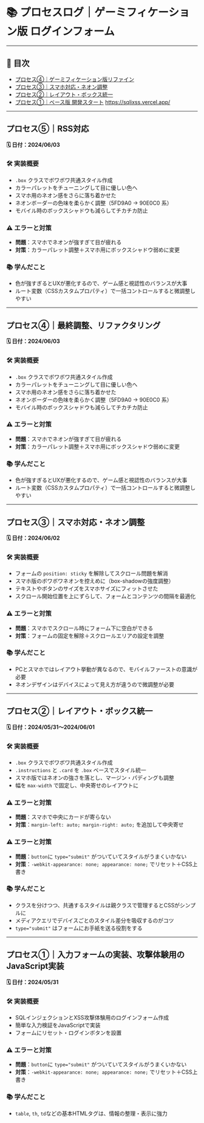 
# 📚 プロセスログ｜ゲーミフィケーション版 ログインフォーム

---

## 📑 目次

- [プロセス④｜ゲーミフィケーション版リファイン](#プロセス④ゲーミフィケーション版リファイン)
- [プロセス③｜スマホ対応・ネオン調整](#プロセス③スマホ対応ネオン調整)
- [プロセス②｜レイアウト・ボックス統一](#プロセス②レイアウトボックス統一)
- [プロセス①｜ベース版 開発スタート](#プロセス①ベース版-開発スタート)
https://sqlixss.vercel.app/

---
## プロセス⑤｜RSS対応
**🗓️ 日付：2024/06/03**

### 🛠️ 実装概要
- `.box` クラスでボワボワ共通スタイル作成
- カラーパレットをチューニングして目に優しい色へ
- スマホ用のネオン感をさらに落ち着かせた
- ネオンボーダーの色味を柔らかく調整（5FD9A0 → 90E0C0 系）
- モバイル時のボックスシャドウも減らしてチカチカ防止

### ⚠️ エラーと対策
- **問題**：スマホでネオンが強すぎて目が疲れる
- **対策**：カラーパレット調整＋スマホ用にボックスシャドウ弱めに変更

### 📚 学んだこと
- 色が強すぎるとUXが悪化するので、ゲーム感と視認性のバランスが大事
- ルート変数（CSSカスタムプロパティ）で一括コントロールすると微調整しやすい

---
## プロセス④｜最終調整、リファクタリング
**🗓️ 日付：2024/06/03**

### 🛠️ 実装概要
- `.box` クラスでボワボワ共通スタイル作成
- カラーパレットをチューニングして目に優しい色へ
- スマホ用のネオン感をさらに落ち着かせた
- ネオンボーダーの色味を柔らかく調整（5FD9A0 → 90E0C0 系）
- モバイル時のボックスシャドウも減らしてチカチカ防止

### ⚠️ エラーと対策
- **問題**：スマホでネオンが強すぎて目が疲れる
- **対策**：カラーパレット調整＋スマホ用にボックスシャドウ弱めに変更

### 📚 学んだこと
- 色が強すぎるとUXが悪化するので、ゲーム感と視認性のバランスが大事
- ルート変数（CSSカスタムプロパティ）で一括コントロールすると微調整しやすい

---

## プロセス③｜スマホ対応・ネオン調整
**🗓️ 日付：2024/06/02**

### 🛠️ 実装概要
- フォームの `position: sticky` を解除してスクロール問題を解消
- スマホ版のボワボワネオンを控えめに（box-shadowの強度調整）
- テキストやボタンのサイズをスマホサイズにフィットさせた
- スクロール開始位置を上にずらして、フォームとコンテンツの間隔を最適化

### ⚠️ エラーと対策
- **問題**：スマホでスクロール時にフォーム下に空白ができる
- **対策**：フォームの固定を解除＋スクロールエリアの設定を調整

### 📚 学んだこと
- PCとスマホではレイアウト挙動が異なるので、モバイルファーストの意識が必要
- ネオンデザインはデバイスによって見え方が違うので微調整が必要

---

## プロセス②｜レイアウト・ボックス統一
**🗓️ 日付：2024/05/31〜2024/06/01**

### 🛠️ 実装概要
- `.box` クラスでボワボワ共通スタイル作成
- `.instructions` と `.card` を `.box` ベースでスタイル統一
- スマホ版ではネオンの強さを落とし、マージン・パディングも調整
- 幅を `max-width` で固定し、中央寄せのレイアウトに

### ⚠️ エラーと対策
- **問題**：スマホで中央にカードが寄らない
- **対策**：`margin-left: auto; margin-right: auto;` を追加して中央寄せ
### ⚠️ エラーと対策
- **問題**：`button`に `type="submit"` がついていてスタイルがうまくいかない
- **対策**：`-webkit-appearance: none; appearance: none;` でリセット＋CSS上書き


### 📚 学んだこと
- クラスを分けつつ、共通するスタイルは親クラスで管理するとCSSがシンプルに
- メディアクエリでデバイスごとのスタイル差分を吸収するのがコツ
- `type="submit"` はフォームにお手紙を送る役割をする
---

## プロセス①｜入力フォームの実装、攻撃体験用のJavaScript実装
**🗓️ 日付：2024/05/31**

### 🛠️ 実装概要
- SQLインジェクションとXSS攻撃体験用のログインフォーム作成
- 簡単な入力検証をJavaScriptで実装
- フォームにリセット・ログインボタンを設置

### ⚠️ エラーと対策
- **問題**：`button`に `type="submit"` がついていてスタイルがうまくいかない
- **対策**：`-webkit-appearance: none; appearance: none;` でリセット＋CSS上書き

### 📚 学んだこと
- `table`, `th`, `td`などの基本HTMLタグは、情報の整理・表示に強力
